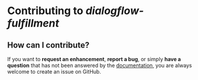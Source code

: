 # Contributing to _dialogflow-fulfillment_

## How can I contribute?

If you want to **request an enhancement**, **report a bug**, or simply
**have a question** that has not been answered by the
[documentation](https://dialogflow-fulfillment.readthedocs.io/), you are always
welcome to create an issue on GitHub.
